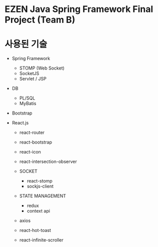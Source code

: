 # EZEN Java Spring Framework Final Project (Team B)

# 사용된 기술
- Spring Framework
  - STOMP (Web Socket)
  - SocketJS
  - Servlet / JSP
  
- DB
  - PL/SQL 
  - MyBatis

- Bootstrap

- React.js
  - react-router
  - react-bootstrap
  - react-icon

  - react-intersection-observer
  
  - SOCKET
    - react-stomp
    - sockjs-client
 
  - STATE MANAGEMENT
    - redux
    - context api

  - axios
  - react-hot-toast
  - react-infinite-scroller

